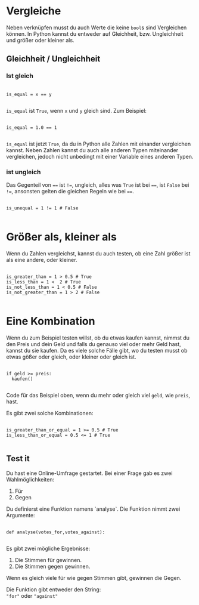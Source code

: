 # Vergleiche
Neben verknüpfen musst du auch Werte die keine `bool`s sind
Vergleichen können.
In Python kannst du entweder auf Gleichheit, bzw.
Ungleichheit und größer oder kleiner als.

## Gleichheit / Ungleichheit

### Ist gleich
<pre>
  <code class="python-lang">
is_equal = x == y
  </code>
</pre>
`is_equal` ist `True`, wenn `x` und `y` gleich sind.
Zum Beispiel:
<pre>
  <code class="python-lang">
is_equal = 1.0 == 1
  </code>
</pre>
`is_equal` ist jetzt `True`, da du in Python
alle Zahlen mit einander vergleichen kannst.
Neben Zahlen kannst du auch alle anderen Typen
miteinander vergleichen, jedoch nicht unbedingt
mit einer Variable eines anderen Typen.

### ist ungleich
Das Gegenteil von `==` ist `!=`,
ungleich, alles was `True` ist bei `==`,
ist `False` bei `!=`, ansonsten gelten
die gleichen Regeln wie bei `==`.
<pre>
  <code class="python-lang">
is_unequal = 1 != 1 # False
  </code>
</pre>

# Größer als, kleiner als
Wenn du Zahlen vergleichst, kannst du auch testen,
ob eine Zahl größer ist als eine andere, oder kleiner.
<pre>
  <code class="python-lang">
is_greater_than = 1 > 0.5 # True
is_less_than = 1 <  2 # True
is_not_less_than = 1 < 0.5 # False
is_not_greater_than = 1 > 2 # False
  </code>
</pre>

# Eine Kombination
Wenn du zum Beispiel testen willst,
ob du etwas kaufen kannst,
nimmst du den Preis und dein Geld
und falls du genauso viel oder mehr
Geld hast, kannst du sie  kaufen.
Da es viele solche Fälle gibt, wo du
testen musst ob etwas gößer oder gleich,
oder kleiner oder gleich ist.
<pre>
  <code class="python-lang">
if geld >= preis:
  kaufen()
  </code>
</pre>
Code für das Beispiel oben,
wenn du mehr oder gleich viel `geld`, wie
`preis`, hast.

Es gibt zwei solche Kombinationen:
<pre>
  <code class="python-lang">
is_greater_than_or_equal = 1 >= 0.5 # True
is_less_than_or_equal = 0.5 <= 1 # True
  </code>
</pre>

## Test it
Du hast eine Online-Umfrage gestartet.
Bei einer Frage gab es zwei Wahlmöglichkeiten:
<ol>
    <li> Für </li>
    <li> Gegen </li>
</ol>
Du definierst eine Funktion namens `analyse`.
Die Funktion nimmt zwei Argumente:
<pre>
    <code class="python-lang">
def analyse(votes_for,votes_against):
    </code>
</pre>
Es gibt zwei mögliche Ergebnisse:
<ol>
    <li> Die Stimmen für gewinnen.</li>
    <li>Die Stimmen gegen gewinnen.</li>
</ol>
Wenn es gleich viele für wie gegen Stimmen gibt,
gewinnen die Gegen.

Die Funktion gibt entweder den String:<br>
`"for"` oder `"against"`
